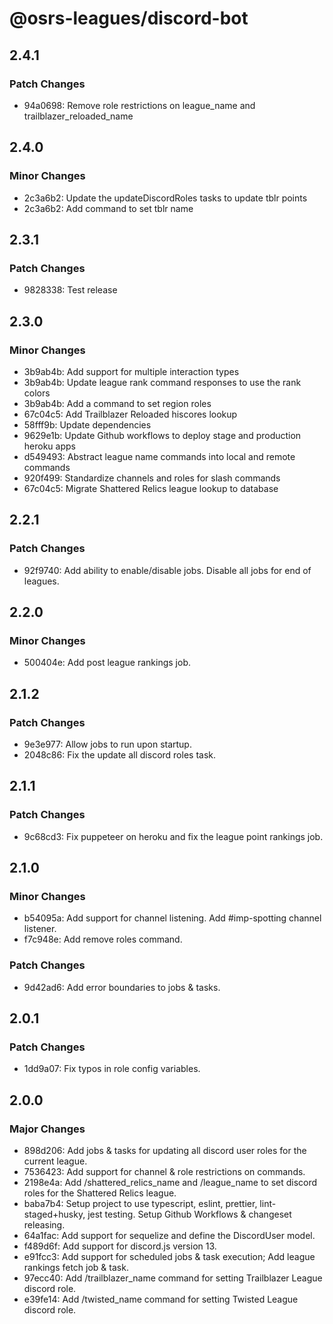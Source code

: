 # @osrs-leagues/discord-bot

## 2.4.1

### Patch Changes

- 94a0698: Remove role restrictions on league_name and trailblazer_reloaded_name

## 2.4.0

### Minor Changes

- 2c3a6b2: Update the updateDiscordRoles tasks to update tblr points
- 2c3a6b2: Add command to set tblr name

## 2.3.1

### Patch Changes

- 9828338: Test release

## 2.3.0

### Minor Changes

- 3b9ab4b: Add support for multiple interaction types
- 3b9ab4b: Update league rank command responses to use the rank colors
- 3b9ab4b: Add a command to set region roles
- 67c04c5: Add Trailblazer Reloaded hiscores lookup
- 58fff9b: Update dependencies
- 9629e1b: Update Github workflows to deploy stage and production heroku apps
- d549493: Abstract league name commands into local and remote commands
- 920f499: Standardize channels and roles for slash commands
- 67c04c5: Migrate Shattered Relics league lookup to database

## 2.2.1

### Patch Changes

- 92f9740: Add ability to enable/disable jobs. Disable all jobs for end of leagues.

## 2.2.0

### Minor Changes

- 500404e: Add post league rankings job.

## 2.1.2

### Patch Changes

- 9e3e977: Allow jobs to run upon startup.
- 2048c86: Fix the update all discord roles task.

## 2.1.1

### Patch Changes

- 9c68cd3: Fix puppeteer on heroku and fix the league point rankings job.

## 2.1.0

### Minor Changes

- b54095a: Add support for channel listening. Add #imp-spotting channel listener.
- f7c948e: Add remove roles command.

### Patch Changes

- 9d42ad6: Add error boundaries to jobs & tasks.

## 2.0.1

### Patch Changes

- 1dd9a07: Fix typos in role config variables.

## 2.0.0

### Major Changes

- 898d206: Add jobs & tasks for updating all discord user roles for the current league.
- 7536423: Add support for channel & role restrictions on commands.
- 2198e4a: Add /shattered_relics_name and /league_name to set discord roles for the Shattered Relics league.
- baba7b4: Setup project to use typescript, eslint, prettier, lint-staged+husky, jest testing. Setup Github Workflows & changeset releasing.
- 64a1fac: Add support for sequelize and define the DiscordUser model.
- f489d6f: Add support for discord.js version 13.
- e91fcc3: Add support for scheduled jobs & task execution; Add league rankings fetch job & task.
- 97ecc40: Add /trailblazer_name command for setting Trailblazer League discord role.
- e39fe14: Add /twisted_name command for setting Twisted League discord role.
